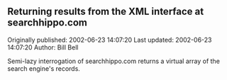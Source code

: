 ## Returning results from the XML interface at searchhippo.com

Originally published: 2002-06-23 14:07:20
Last updated: 2002-06-23 14:07:20
Author: Bill Bell

Semi-lazy interrogation of searchhippo.com returns a virtual array of the search engine's records.